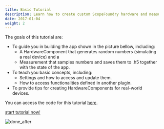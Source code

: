 ```yaml
---
title: Basic Tutorial
description: Learn how to create custom ScopeFoundry hardware and measurement plugins.
date: 2017-01-04
weight: 2
---
```





The goals of this tutorial are:

- To guide you in building the app shown in the picture bellow, including:
  - A HardwareComponent that generates random numbers (simulating a real device) and a 
  - Measurement that samples numbers and saves them to .h5 together with the state of the app.
- To teach you basic concepts, including:
  - Settings and how to access and update them.
  - How to access functionalities defined in another plugin.
- To provide tips for creating HardwareComponents for real-world devices.

You can access the code for this tutorial [here](https://github.com/UBene/scope_foundry_2_basic_tutorial).

[start tutorial now!](1_new-microscope-app)

  ![done_after](3_measurement/done_after.png)